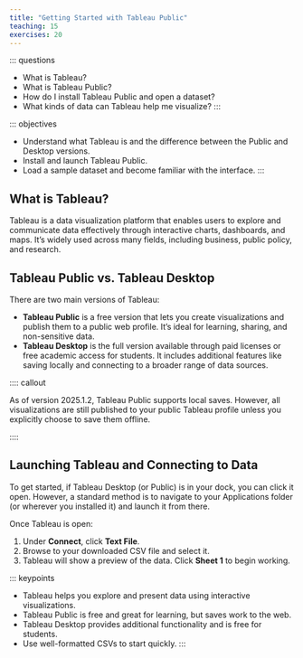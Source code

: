 ```yaml
---
title: "Getting Started with Tableau Public"
teaching: 15
exercises: 20
---
```


::: questions
- What is Tableau?
- What is Tableau Public?
- How do I install Tableau Public and open a dataset?
- What kinds of data can Tableau help me visualize?
:::

::: objectives
- Understand what Tableau is and the difference between the Public and Desktop versions.
- Install and launch Tableau Public.
- Load a sample dataset and become familiar with the interface.
:::

## What is Tableau?

Tableau is a data visualization platform that enables users to explore and communicate data effectively through interactive charts, dashboards, and maps. It’s widely used across many fields, including business, public policy, and research.

## Tableau Public vs. Tableau Desktop

There are two main versions of Tableau:

- **Tableau Public** is a free version that lets you create visualizations and publish them to a public web profile. It’s ideal for learning, sharing, and non-sensitive data.
- **Tableau Desktop** is the full version available through paid licenses or free academic access for students. It includes additional features like saving locally and connecting to a broader range of data sources.

:::: callout

As of version 2025.1.2, Tableau Public supports local saves. However, all visualizations are still published to your public Tableau profile unless you explicitly choose to save them offline.

::::

## Launching Tableau and Connecting to Data

To get started, if Tableau Desktop (or Public) is in your dock, you can click it open. However, a standard method is to navigate to your Applications folder (or wherever you installed it) and launch it from there.

Once Tableau  is open:

1. Under **Connect**, click **Text File**.
2. Browse to your downloaded CSV file and select it.
3. Tableau will show a preview of the data. Click **Sheet 1** to begin working.

::: keypoints
- Tableau helps you explore and present data using interactive visualizations.
- Tableau Public is free and great for learning, but saves work to the web.
- Tableau Desktop provides additional functionality and is free for students.
- Use well-formatted CSVs to start quickly.
:::
